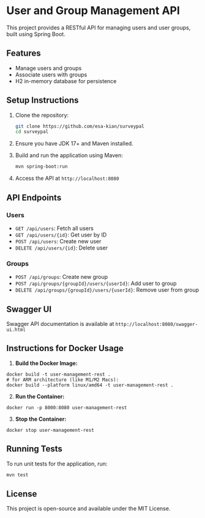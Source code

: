 # User and Group Management API

This project provides a RESTful API for managing users and user groups, built using Spring Boot.

## Features
- Manage users and groups
- Associate users with groups
- H2 in-memory database for persistence

## Setup Instructions

1. Clone the repository:
   ```bash
   git clone https://github.com/esa-kian/surveypal
   cd surveypal

2. Ensure you have JDK 17+ and Maven installed.

3. Build and run the application using Maven:
    ```bash
    mvn spring-boot:run
    ```

3. Access the API at `http://localhost:8080`

## API Endpoints

### Users

- `GET /api/users`: Fetch all users
- `GET /api/users/{id}`: Get user by ID
- `POST /api/users`: Create new user
- `DELETE /api/users/{id}`: Delete user

### Groups

- `POST /api/groups`: Create new group
- `POST /api/groups/{groupId}/users/{userId}`: Add user to group
- `DELETE /api/groups/{groupId}/users/{userId}`: Remove user from group

## Swagger UI

Swagger API documentation is available at `http://localhost:8080/swagger-ui.html`


## Instructions for Docker Usage
1. **Build the Docker Image:**
```
docker build -t user-management-rest .
# for ARM architecture (like M1/M2 Macs): 
docker build --platform linux/amd64 -t user-management-rest .
```

2. **Run the Container:**
```
docker run -p 8000:8080 user-management-rest
```
3. **Stop the Container:**
```
docker stop user-management-rest
```

## Running Tests
To run unit tests for the application, run:

```bash
mvn test
```

## License

This project is open-source and available under the MIT License.

